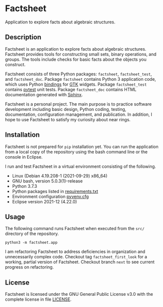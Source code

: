 # Factsheet
Application to explore facts about algebraic structures.

## Description
Factsheet is an application to explore facts about algebraic structures.
Factsheet provides tools for constructing small sets, binary operations,
and groups.  The tools include checks for basic facts about the objects
you construct.

Factsheet consists of three Python packages: `factsheet`,
`factsheet_test`, and `factsheet_doc`.  Package `factsheet` contains
Python 3 application code, which uses Python
[bindings](https://lazka.github.io/pgi-docs/) for
[GTK](https://en.wikipedia.org/wiki/GTK) widgets.  Package
`factsheet_test` contains [pytest](https://docs.pytest.org/en/latest/)
unit tests.  Package `factsheet_doc` contains HTML documentation
generated with [Sphinx](https://www.sphinx-doc.org/en/master/).

Factsheet is a personal project.  The main purpose is to practice
software development including basic design, Python coding, testing,
documentation, configuration management, and publication.  In addition,
I hope to use Factsheet to satisfy my curiosity about near rings.

## Installation
Factsheet is not prepared for `pip` installation yet.  You can run the
application from a local copy of the repository using the bash command
line or the console in Eclipse.

I run and test Factsheet in a virtual environment consisting of the
following.

  * Linux (Debian 4.19.208-1 (2021-09-29) x86_64)
  * GNU bash, version 5.0.3(1)-release
  * Python 3.7.3
  * Python packages listed in [requirements.txt](./requirements.txt)
  * Environment configuration [pyvenv.cfg](./pyvenv.cfg)
  * Eclipse version 2021-12 (4.22.0)

## Usage
The following command runs Factsheet when executed from the `src/`
directory of the repository.

    python3 -m factsheet.app

I am refactoring Factsheet to address deficiencies in organization and
unnecessarily complex code.  Checkout tag `factsheet_first_look` for a
working, partial version of Factsheet.  Checkout branch `next` to see
current progress on refactoring.

## License
Factsheet is licensed under the GNU General Public License v3.0 with the
complete license in file [LICENSE](./LICENSE).

